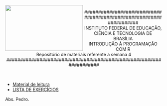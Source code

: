 <img align="left" img src="https://cloud.githubusercontent.com/assets/10408245/13290324/022a1f82-daf2-11e5-8179-00d828bf27a0.jpg" width="249px" height="147px" />

<p align="center">
###################################################################<br>
INSTITUTO FEDERAL DE EDUCAÇÃO, CIÊNCIA E TECNOLOGIA DE BRASÍLIA<br>
INTRODUÇÃO À PROGRAMAÇÃO COM R<br>
Repositório de materiais referente a semana 4<br>
###################################################################
</p>

<br>

* [Material de leitura](https://github.com/pcbrom/IPR/blob/master/Semana_4/material_de_leitura.md)
* [LISTA DE EXERCÍCIOS](https://github.com/pcbrom/IPR/blob/master/Semana_4/exercicios_semana_4.md)

Abs.
Pedro.

